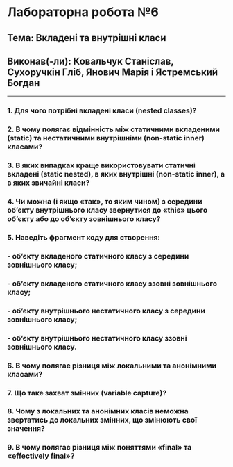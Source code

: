 # Лабораторна робота №6
## Тема: Вкладені та внутрішні класи
## Виконав(-ли): Ковальчук Станіслав, Сухоручкін Гліб, Янович Марія і Ястремський Богдан
---
### 1. Для чого потрібні вкладені класи (nested classes)?


### 2. В чому полягає відмінність між статичними вкладеними (static) та нестатичними внутрішніми (non-static inner) класами? 


### 3. В яких випадках краще використовувати статичні вкладені (static nested), в яких внутрішні (non-static inner), а в яких звичайні класи?


### 4. Чи можна (і якщо «так», то яким чином) з середини об’єкту внутрішнього класу звернутися до «this» цього об’єкту або до об’єкту зовнішнього класу? 


### 5. Наведіть фрагмент коду для створення:
### - об’єкту вкладеного статичного класу з середини зовнішнього класу;
### - об’єкту вкладеного статичного класу ззовні зовнішнього класу;
### - об’єкту внутрішнього нестатичного класу з середини зовнішнього класу;
### - об’єкту внутрішнього нестатичного класу ззовні зовнішнього класу.


### 6. В чому полягає різниця між локальними та анонімними класами?


### 7. Що таке захват змінних (variable capture)?


### 8. Чому з локальних та анонімних класів неможна звертатись до локальних змінних, що змінюють свої значення?


### 9. В чому полягає різниця між поняттями «final» та «effectively final»?


 
